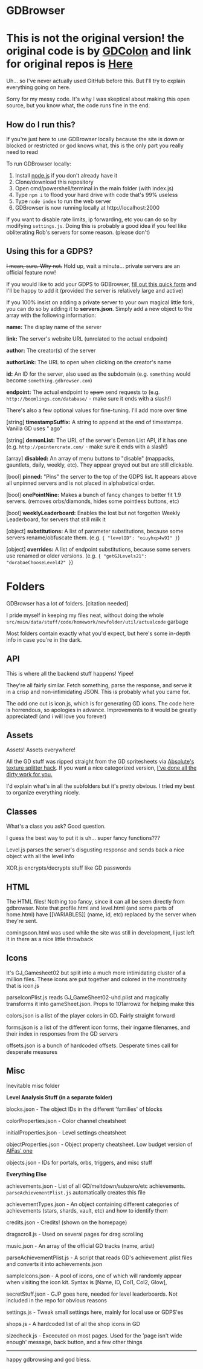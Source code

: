 
# GDBrowser

# This is not the original version! the original code is by [GDColon](https://github.com/GDColon/) and link for original repos is [Here](https://github.com/GDColon/GDBrowser/)
  

Uh... so I've never actually used GitHub before this. But I'll try to explain everything going on here.

  

Sorry for my messy code. It's why I was skeptical about making this open source, but you know what, the code runs fine in the end.

  
  ## How do I run this?
If you're just here to use GDBrowser locally because the site is down or blocked or restricted or god knows what, this is the only part you really need to read


To run GDBrowser locally:
1) Install [node.js](https://nodejs.org/en/download/) if you don't already have it
2) Clone/download this repository  
3) Open cmd/powershell/terminal in the main folder (with index.js)
4) Type `npm i` to flood your hard drive with code that's 99% useless
5) Type `node index` to run the web server
6) GDBrowser is now running locally at http://localhost:2000


If you want to disable rate limits, ip forwarding, etc you can do so by modifying `settings.js`. Doing this is probably a good idea if you feel like obliterating Rob's servers for some reason. (please don't)


## Using this for a GDPS?

~~I mean, sure. Why not.~~
Hold up, wait a minute... private servers are an official feature now!


If you would like to add your GDPS to GDBrowser, [fill out this quick form](https://forms.gle/kncuRqyKykQX42QD7) and I'll be happy to add it (provided the server is relatively large and active)
  
  
If you 100% insist on adding a private server to your own magical little fork, you can do so by adding it to **servers.json**. Simply add a new object to the array with the following information:




**name:** The display name of the server

**link:** The server's website URL (unrelated to the actual endpoint)

**author:** The creator(s) of the server

**authorLink:** The URL to open when clicking on the creator's name

**id:** An ID for the server, also used as the subdomain (e.g. `something` would become `something.gdbrowser.com`)

**endpoint:** The actual endpoint to ~~spam~~ send requests to (e.g. `http://boomlings.com/database/` - make sure it ends with a slash!)

There's also a few optional values for fine-tuning. I'll add more over time

[string] **timestampSuffix:** A string to append at the end of timestamps. Vanilla GD uses " ago" 

[string] **demonList:** The URL of the server's Demon List API, if it has one (e.g. `http://pointercrate.com/` - make sure it ends with a slash!)

[array] **disabled:** An array of menu buttons to "disable" (mappacks, gauntlets, daily, weekly, etc). They appear greyed out but are still clickable.

[bool] **pinned:** "Pins" the server to the top of the GDPS list. It appears above all unpinned servers and is not placed in alphabetical order.

[bool] **onePointNine:** Makes a bunch of fancy changes to better fit 1.9 servers. (removes orbs/diamonds, hides some pointless buttons, etc)

[bool] **weeklyLeaderboard:** Enables the lost but not forgotten Weekly Leaderboard, for servers that still milk it

[object] **substitutions:** A list of parameter substitutions, because some servers rename/obfuscate them. (e.g. `{ "levelID": "oiuyhxp4w9I" }`)

[object] **overrides:** A list of endpoint substitutions, because some servers use renamed or older versions. (e.g. `{ "getGJLevels21": "dorabaeChooseLevel42" }`)

  

# Folders

  

GDBrowser has a lot of folders. [citation needed]

I pride myself in keeping my files neat, without doing the whole `src/main/data/stuff/code/homework/newfolder/util/actualcode` garbage 

  

Most folders contain exactly what you'd expect, but here's some in-depth info in case you're in the dark.

  

## API

This is where all the backend stuff happens! Yipee!

  

They're all fairly similar. Fetch something, parse the response, and serve it in a crisp and non-intimidating JSON. This is probably what you came for.

  

The odd one out is icon.js, which is for generating GD icons. The code here is horrendous, so apologies in advance. Improvements to it would be greatly appreciated! (and i will love you forever)

  

## Assets

Assets! Assets everywhere!

  

All the GD stuff was ripped straight from the GD spritesheets via [Absolute's texture splitter hack](https://youtu.be/pYQgIyNhow8). If you want a nice categorized version, [I've done all the dirty work for you.](https://www.mediafire.com/file/4d99bw1zhwcl507/textures.zip/file)

  

I'd explain what's in all the subfolders but it's pretty obvious. I tried my best to organize everything nicely.

  

## Classes

What's a class you ask? Good question.

  

I guess the best way to put it is uh... super fancy functions???

  

Level.js parses the server's disgusting response and sends back a nice object with all the level info

  

XOR.js encrypts/decrypts stuff like GD passwords

  

## HTML

The HTML files! Nothing too fancy, since it can all be seen directly from gdbrowser. Note that profile.html and level.html (and some parts of home.html) have [[VARIABLES]] (name, id, etc) replaced by the server when they're sent.

  

comingsoon.html was used while the site was still in development, I just left it in there as a nice little throwback

  

## Icons

It's GJ_Gamesheet02 but split into a much more intimidating cluster of a million files. These icons are put together and colored in the monstrosity that is icon.js

  

parseIconPlist.js reads GJ_GameSheet02-uhd.plist and magically transforms it into gameSheet.json. Props to 101arrowz for helping make this


colors.json is a list of the player colors in GD. Fairly straight forward


forms.json is a list of the different icon forms, their ingame filenames, and their index in responses from the GD servers


offsets.json is a bunch of hardcoded offsets. Desperate times call for desperate measures

  

## Misc

Inevitable misc folder

  

**Level Analysis Stuff (in a separate folder)**

  

blocks.json - The object IDs in the different 'families' of blocks

  

colorProperties.json - Color channel cheatsheet

  

initialProperties.json - Level settings cheatsheet

  

objectProperties.json - Object property cheatsheet. Low budget version of [AlFas' one](https://github.com/AlFasGD/GDAPI/blob/master/GDAPI/GDAPI/Enumerations/GeometryDash/ObjectProperty.cs)

  

objects.json - IDs for portals, orbs, triggers, and misc stuff

  

**Everything Else**

  

achievements.json - List of all GD/meltdown/subzero/etc achievements. `parseAchievementPlist.js` automatically creates this file

  

achievementTypes.json - An object containing different categories of achievements (stars, shards, vault, etc) and how to identify them

  

credits.json - Credits! (shown on the homepage)

  

dragscroll.js - Used on several pages for drag scrolling

  

music.json - An array of the official GD tracks (name, artist)

  

parseAchievementPlist.js - A script that reads GD's achievement .plist files and converts it into achievements.json

  

sampleIcons.json - A pool of icons, one of which will randomly appear when visiting the icon kit. Syntax is [Name, ID, Col1, Col2, Glow],

  

secretStuff.json - GJP goes here, needed for level leaderboards. Not included in the repo for obvious reasons

  

settings.js - Tweak small settings here, mainly for local use or GDPS'es

  

shops.js - A hardcoded list of all the shop icons in GD

  

sizecheck.js - Excecuted on most pages. Used for the 'page isn't wide enough' message, back button, and a few other things

  

---

  

happy gdbrowsing and god bless.
